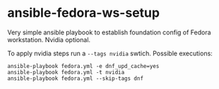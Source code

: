 # ansible-fedora-ws-setup
Very simple ansible playbook to establish foundation config of Fedora workstation. Nvidia optional.

To apply nvidia steps run a `--tags nvidia` swtich.
Possible executions:
```
ansible-playbook fedora.yml -e dnf_upd_cache=yes
ansible-playbook fedora.yml -t nvidia
ansible-playbook fedora.yml --skip-tags dnf